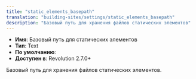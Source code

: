 ```yaml
---
title: "static_elements_basepath"
translation: "building-sites/settings/static_elements_basepath"
description: "Базовый путь для хранения файлов статических элементов"
---
```


-   **Имя**: Базовый путь для статических элементов  
-   **Тип**: Text  
-   **По умолчанию**:  
-   **Доступен в**: Revolution 2.7.0+

Базовый путь для хранения файлов статических элементов.